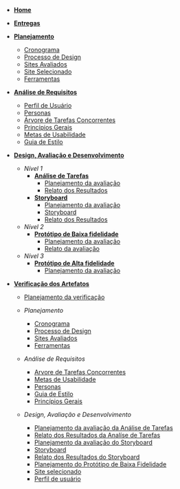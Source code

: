 - [**Home**](README.md)
- [**Entregas**](pages/entregas)
- [**Planejamento**](#)
  - [Cronograma](pages/cronograma.md)
  - [Processo de Design](pages/ProcessoDesign.md)
  - [Sites Avaliados](pages/planejamento.md)
  - [Site Selecionado](pages/siteSelecionado.md)
  - [Ferramentas](pages/ferramentas.md)
- [**Análise de Requisitos**](#)
  - [Perfil de Usuário](pages/perfil-usuario.md)
  - [Personas](pages/personas.md)
  - [Árvore de Tarefas Concorrentes](pages/analiseDeTarefa.md)
  - [Princípios Gerais](pages/principiosGerais.md)
  - [Metas de Usabilidade](pages/metasDeUsabilidade.md)
  - [Guia de Estilo](pages/guia_de_estilo.md)
- [**Design, Avaliação e Desenvolvimento**](#)
  - _Nível 1_
    - [**Análise de Tarefas**](#)
      - [Planejamento da avaliação](pages/planejamentoAnaliseTarefas)
      - [Relato dos Resultados](pages/relatoAnalisedeTarefas.md)
    - [**Storyboard**](#)
      - [Planejamento da avaliação](pages/planejamento_da_avaliacao_storyboard.md)
      - [Storyboard](pages/storyboard.md)
      - [Relato dos Resultados](pages/Resultados_Storyboard.md)
  - _Nível 2_
    - [**Protótipo de Baixa fidelidade**](#)
      - [Planejamento da avaliação](pages/planejamentoPrototipoPapel.md)
      - [Relato da avaliação](pages/relatoPrototipoPapel.md)
  - _Nível 3_
    - [**Protótipo de Alta fidelidade**](#)
      - [Planejamento da avaliação](pages/planejamentoPrototipoAlta.md)
- [**Verificação dos Artefatos**](#)

  - [Planejamento da verificação](pages/planejamentoVerificacao.md)
  - _Planejamento_
    - [Cronograma](pages/verificacoes/cronograma.md)
    - [Processo de Design](pages/verificacoes/processoDeDesign.md)
    - [Sites Avaliados](pages/verificacoes/sitesAvaliadosAnalise.md)
    - [Ferramentas](pages/verificacoes/ferramentas.md)
  - _Análise de Requisitos_
    - [Arvore de Tarefas Concorrentes](pages/verificacoes/analiseDeTarefa.md)
    - [Metas de Usabilidade](pages/verificacoes/metasDeUsabilidade.md)
    - [Personas](pages/verificacoes/personasAnalise.md)
    - [Guia de Estilo](pages/verificacoes/guiadeEstiloAnalise.md)
    - [Princípios Gerais](pages/verificacoes/principiosGerais.md)

  - _Design, Avaliação e Desenvolvimento_
    - [Planejamento da avaliação da Análise de Tarefas](pages/verificacoes/planejamentoAnaliseTarefas.md)
    - [Relato dos Resultados da Analíse de Tarefas](pages/verificacoes/relatoAnalisedeTarefas.md)
    - [Planejamento da avaliação do Storyboard](pages/verificacoes/planejamento_da_avaliacao_storyboard.md)
    - [Storyboard](pages/verificacoes/storyboard.md)
    - [Relato dos Resultados do Storyboard](pages/verificacoes/Resultados_Storyboard.md)
    - [Planejamento do Protótipo de Baixa Fidelidade](pages/verificacoes/planejamentoPrototipoPapel.md)
    - [Site selecionado](pages/verificacoes/siteSelecionado.md)
    - [Perfil de usuário](pages/verificacoes/perfil_usuario.md)

